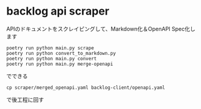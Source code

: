 # backlog api scraper

APIのドキュメントをスクレイピングして、Markdown化＆OpenAPI Spec化します

```
poetry run python main.py scrape
poetry run python convert_to_markdown.py
poetry run python main.py convert
poetry run python main.py merge-openapi
```

でできる

```
cp scraper/merged_openapi.yaml backlog-client/openapi.yaml
```
で後工程に回す